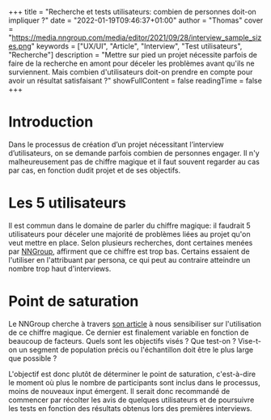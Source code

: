 +++
title = "Recherche et tests utilisateurs: combien de personnes doit-on impliquer ?"
date = "2022-01-19T09:46:37+01:00"
author = "Thomas"
cover = "https://media.nngroup.com/media/editor/2021/09/28/interview_sample_sizes.png"
keywords = ["UX/UI", "Article", "Interview", "Test utilisateurs", "Recherche"]
description = "Mettre sur pied un projet nécessite parfois de faire de la recherche en amont pour déceler les problèmes avant qu'ils ne surviennent. Mais combien d'utilisateurs doit-on prendre en compte pour avoir un résultat satisfaisant ?"
showFullContent = false
readingTime = false
+++

# Introduction

Dans le processus de création d’un projet nécessitant l’interview d’utilisateurs, on se demande parfois combien de personnes engager. Il n'y malheureusement pas de chiffre magique et il faut souvent regarder au cas par cas, en fonction dudit projet et de ses objectifs.

# Les 5 utilisateurs

Il est commun dans le domaine de parler du chiffre magique: il faudrait 5 utilisateurs pour déceler une majorité de problèmes liées au projet qu'on veut mettre en place. Selon plusieurs recherches, dont certaines menées par [NNGroup](https://www.nngroup.com), affirment que ce chiffre est trop bas. Certains essaient de l'utiliser en l'attribuant par persona, ce qui peut au contraire atteindre un nombre trop haut d'interviews.

# Point de saturation

Le NNGroup cherche à travers [son article](https://www.nngroup.com/articles/interview-sample-size/) à nous sensibiliser sur l'utilisation de ce chiffre magique. Ce dernier est finalement variable en fonction de beaucoup de facteurs. Quels sont les objectifs visés ? Que test-on ? Vise-t-on un segment de population précis ou l'échantillon doit être le plus large que possible ?

L'objectif est donc plutôt de déterminer le point de saturation, c'est-à-dire le moment où plus le nombre de participants sont inclus dans le processus, moins de nouveaux input émergent. Il serait donc recommandé de commencer par récolter les avis de quelques utilisateurs et de poursuivre les tests en fonction des résultats obtenus lors des premières interviews.